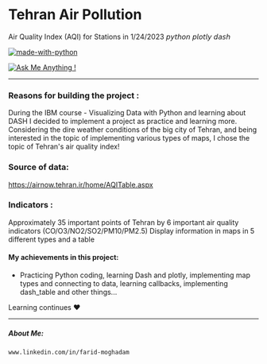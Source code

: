 # Tehran Air Pollution

Air Quality Index (AQI) for Stations in 1/24/2023 
𝘱𝘺𝘵𝘩𝘰𝘯 𝘱𝘭𝘰𝘵𝘭𝘺 𝘥𝘢𝘴𝘩


[![made-with-python](https://img.shields.io/badge/Made%20with-Python-1f425f.svg)](https://www.python.org/)

[![Ask Me Anything !](https://img.shields.io/badge/Ask%20me-anything-1abc9c.svg)](https://GitHub.com/FaridMoghadam)

________________________________________________________________________________________

### Reasons for building the project :
During the IBM course - Visualizing Data with Python and learning about DASH
I decided to implement a project as practice and learning more.
  Considering the dire weather conditions of the big city of Tehran, and being interested in the topic of implementing various types of maps, I chose the topic of Tehran's air quality index!


### Source of data: 
https://airnow.tehran.ir/home/AQITable.aspx



### Indicators :
Approximately 35 important points of Tehran
by 6 important air quality indicators (CO/O3/NO2/SO2/PM10/PM2.5)
Display information in maps in 5 different types and a table



#### My achievements in this project:
- Practicing Python coding, learning Dash and plotly, implementing map types and connecting to data, learning callbacks, implementing dash_table and other things...


Learning continues ♥


________________________________________________________________________________________


##### About Me: 
    www.linkedin.com/in/farid-moghadam

